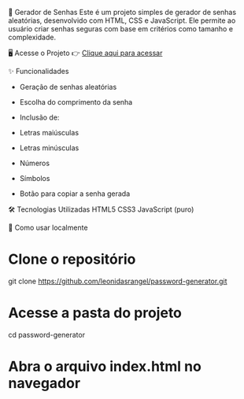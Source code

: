 🔐 Gerador de Senhas
Este é um projeto simples de gerador de senhas aleatórias, desenvolvido com HTML, CSS e JavaScript. Ele permite ao usuário criar senhas seguras com base em critérios como tamanho e complexidade.

🖥️ Acesse o Projeto
👉 [Clique aqui para acessar](https://leonidasrangel.github.io/password-generator/)

✨ Funcionalidades
* Geração de senhas aleatórias

* Escolha do comprimento da senha

* Inclusão de:

* Letras maiúsculas
* Letras minúsculas
* Números
* Símbolos
* Botão para copiar a senha gerada

🛠️ Tecnologias Utilizadas
HTML5
CSS3
JavaScript (puro)

📁 Como usar localmente
# Clone o repositório
git clone https://github.com/leonidasrangel/password-generator.git

# Acesse a pasta do projeto
cd password-generator

# Abra o arquivo index.html no navegador

